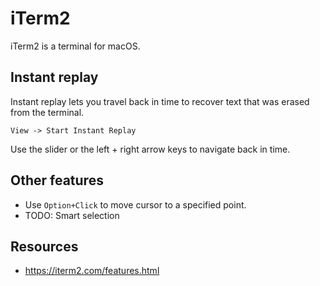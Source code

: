 # iTerm2

iTerm2 is a terminal for macOS.

## Instant replay
Instant replay lets you travel back in time to recover text that was erased from the terminal.

`View -> Start Instant Replay`

Use the slider or the left + right arrow keys to navigate back in time.

## Other features
- Use `Option+Click` to move cursor to a specified point.
- TODO: Smart selection

## Resources
- https://iterm2.com/features.html
